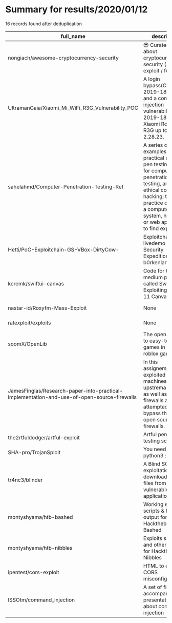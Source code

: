 
# Summary for results/2020/01/12
    
16 records found after deduplication

| full_name | description | html_url | matched_list | matched_count | pushed_at | size | stargazers_count | language | forks_count | vul_ids |
|--------------------------------------------------------------------------------------------|----------------------------------------------------------------------------------------------------------------------------------------------------------------------------------------------------------------------------|---------------------------------------------------------------------------------------------------------------|----------------------------------------------------------------|-----------------|---------------------------|--------|--------------------|------------|---------------|--------------------------------------|
| nongiach/awesome-cryptocurrency-security | 😎 Curated list about cryptocurrency security (reverse / exploit / fuzz..) | https://github.com/nongiach/awesome-cryptocurrency-security | ['exploit'] | 1 | 2020-01-12 02:19:27+00:00 | 31 | 112 | | 28 | [] |
| UltramanGaia/Xiaomi_Mi_WiFi_R3G_Vulnerability_POC | A login bypass(CVE-2019-18371) and a command injection vulnerability(CVE-2019-18370) in Xiaomi Router R3G up to version 2.28.23. | https://github.com/UltramanGaia/Xiaomi_Mi_WiFi_R3G_Vulnerability_POC | ['command injection', 'cve poc', 'cve-2', 'vulnerability poc'] | 4 | 2020-01-12 02:34:45+00:00 | 206 | 146 | Python | 27 | ['CVE-2019-18370', 'CVE-2019-18371'] |
| sahelahmd/Computer-Penetration-Testing-Ref | A series of examples on the practical usage of pen testing tools for computer penetration testing, and ethical computer hacking; the practice of testing a computers system, network or web application to find exploits. | https://github.com/sahelahmd/Computer-Penetration-Testing-Ref | ['exploit'] | 1 | 2020-01-12 14:18:56+00:00 | 42 | 0 | | 0 | [] |
| Hetti/PoC-Exploitchain-GS-VBox-DirtyCow- | Exploitchain of my livedemo from my Security Expedition in b0rkenland talk | https://github.com/Hetti/PoC-Exploitchain-GS-VBox-DirtyCow- | ['exploit'] | 1 | 2020-01-12 23:07:17+00:00 | 2594 | 2 | Python | 0 | [] |
| keremk/swiftui-canvas | Code for the medium post called SwiftUI - Exploiting Xcode 11 Canvas | https://github.com/keremk/swiftui-canvas | ['exploit'] | 1 | 2020-01-12 14:19:36+00:00 | 1749 | 1 | Swift | 1 | [] |
| nastar-id/Roxyfm-Mass-Exploit | None | https://github.com/nastar-id/Roxyfm-Mass-Exploit | ['exploit'] | 1 | 2020-01-12 11:19:38+00:00 | 7 | 0 | PHP | 0 | [] |
| ratexploit/exploits | None | https://github.com/ratexploit/exploits | ['exploit'] | 1 | 2020-01-12 07:37:19+00:00 | 28 | 0 | | 0 | [] |
| soomX/OpenLib | The open library to easy-to-exploit games in the roblox games. | https://github.com/soomX/OpenLib | ['exploit'] | 1 | 2020-01-12 01:38:56+00:00 | 19 | 0 | Lua | 0 | [] |
| JamesFinglas/Research-paper-into-practical-implementation-and-use-of-open-source-firewalls | In this assignement we exploited machines, set up upstrema firewalls as well as local firewalls and attempted to bypass these open source firewalls. | https://github.com/JamesFinglas/Research-paper-into-practical-implementation-and-use-of-open-source-firewalls | ['exploit'] | 1 | 2020-01-12 03:32:22+00:00 | 21281 | 0 | | 0 | [] |
| the2rtfuldodger/artful-exploit | Artful penetration testing scripts. | https://github.com/the2rtfuldodger/artful-exploit | ['exploit'] | 1 | 2020-01-12 08:43:54+00:00 | 17 | 0 | Python | 0 | [] |
| SHA-pro/TrojanSploit | You need to use python3 :) | https://github.com/SHA-pro/TrojanSploit | ['sploit'] | 1 | 2020-01-12 12:50:02+00:00 | 3 | 0 | Python | 0 | [] |
| tr4nc3/blinder | A Blind SQLi exploitation tool to download remote files from a vulnerable application | https://github.com/tr4nc3/blinder | ['exploit'] | 1 | 2020-01-12 17:06:20+00:00 | 7 | 1 | Perl | 0 | [] |
| montyshyama/htb-bashed | Working exploit scripts & Nmap output for Hackthebox Bashed | https://github.com/montyshyama/htb-bashed | ['exploit'] | 1 | 2020-01-12 19:15:00+00:00 | 4 | 0 | PHP | 0 | [] |
| montyshyama/htb-nibbles | Exploits scripts and other codes for Hackthebox Nibbles | https://github.com/montyshyama/htb-nibbles | ['exploit'] | 1 | 2020-01-12 19:13:26+00:00 | 14 | 0 | Ruby | 0 | [] |
| ipentest/cors-exploit | HTML to exploit CORS misconfigurations | https://github.com/ipentest/cors-exploit | ['exploit'] | 1 | 2020-01-12 20:01:24+00:00 | 1 | 0 | HTML | 0 | [] |
| ISSOtm/command_injection | A set of files accompanying a presentation about command injection | https://github.com/ISSOtm/command_injection | ['command injection'] | 1 | 2020-01-12 20:21:10+00:00 | 1 | 0 | C | 0 | [] |
